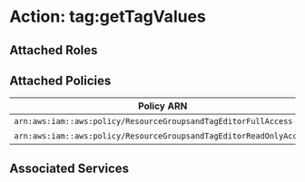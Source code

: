# Action: tag:getTagValues

## Attached Roles

## Attached Policies

| Policy ARN | Policy Name |
|------------|-------------|
| `arn:aws:iam::aws:policy/ResourceGroupsandTagEditorFullAccess` | [ResourceGroupsandTagEditorFullAccess](../policies.md#resourcegroupsandtageditorfullaccess) |
| `arn:aws:iam::aws:policy/ResourceGroupsandTagEditorReadOnlyAccess` | [ResourceGroupsandTagEditorReadOnlyAccess](../policies.md#resourcegroupsandtageditorreadonlyaccess) |

## Associated Services

